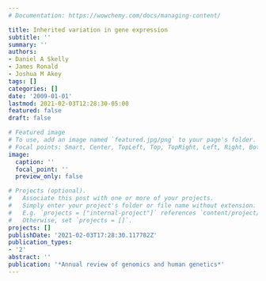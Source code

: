 ```yaml
---
# Documentation: https://wowchemy.com/docs/managing-content/

title: Inherited variation in gene expression
subtitle: ''
summary: ''
authors:
- Daniel A Skelly
- James Ronald
- Joshua M Akey
tags: []
categories: []
date: '2009-01-01'
lastmod: 2021-02-03T12:28:30-05:00
featured: false
draft: false

# Featured image
# To use, add an image named `featured.jpg/png` to your page's folder.
# Focal points: Smart, Center, TopLeft, Top, TopRight, Left, Right, BottomLeft, Bottom, BottomRight.
image:
  caption: ''
  focal_point: ''
  preview_only: false

# Projects (optional).
#   Associate this post with one or more of your projects.
#   Simply enter your project's folder or file name without extension.
#   E.g. `projects = ["internal-project"]` references `content/project/deep-learning/index.md`.
#   Otherwise, set `projects = []`.
projects: []
publishDate: '2021-02-03T17:28:30.117782Z'
publication_types:
- '2'
abstract: ''
publication: '*Annual review of genomics and human genetics*'
---
```

